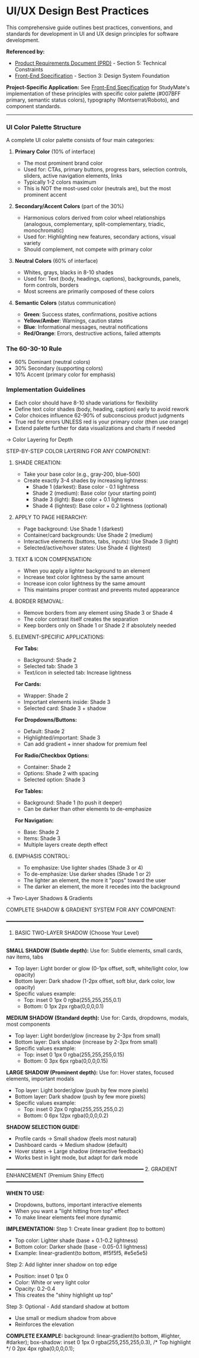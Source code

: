 # UI/UX Design Best Practices

This comprehensive guide outlines best practices, conventions, and standards for development in UI and UX design principles for software development.

**Referenced by:**
- [Product Requirements Document (PRD)](../../prd.md) - Section 5: Technical Constraints
- [Front-End Specification](../../front-end-spec.md) - Section 3: Design System Foundation

**Project-Specific Application:** See [Front-End Specification](../../front-end-spec.md) for StudyMate's implementation of these principles with specific color palette (#007BFF primary, semantic status colors), typography (Montserrat/Roboto), and component standards.

---

### UI Color Palette Structure
A complete UI color palette consists of four main categories:

1. **Primary Color** (10% of interface)
   - The most prominent brand color
   - Used for: CTAs, primary buttons, progress bars, selection controls, sliders, active navigation elements, links
   - Typically 1-2 colors maximum
   - This is NOT the most-used color (neutrals are), but the most prominent accent

2. **Secondary/Accent Colors** (part of the 30%)
   - Harmonious colors derived from color wheel relationships (analogous, complementary, split-complementary, triadic, monochromatic)
   - Used for: Highlighting new features, secondary actions, visual variety
   - Should complement, not compete with primary color

3. **Neutral Colors** (60% of interface)
   - Whites, grays, blacks in 8-10 shades
   - Used for: Text (body, headings, captions), backgrounds, panels, form controls, borders
   - Most screens are primarily composed of these colors

4. **Semantic Colors** (status communication)
   - **Green**: Success states, confirmations, positive actions
   - **Yellow/Amber**: Warnings, caution states
   - **Blue**: Informational messages, neutral notifications
   - **Red/Orange**: Errors, destructive actions, failed attempts

### The 60-30-10 Rule
- 60% Dominant (neutral colors)
- 30% Secondary (supporting colors)
- 10% Accent (primary color for emphasis)

### Implementation Guidelines
- Each color should have 8-10 shade variations for flexibility
- Define text color shades (body, heading, caption) early to avoid rework
- Color choices influence 62-90% of subconscious product judgments
- True red for errors UNLESS red is your primary color (then use orange)
- Extend palette further for data visualizations and charts if needed



→ Color Layering for Depth

STEP-BY-STEP COLOR LAYERING FOR ANY COMPONENT:

1. SHADE CREATION:
    - Take your base color (e.g., gray-200, blue-500)
    - Create exactly 3-4 shades by increasing lightness:
        - Shade 1 (darkest): Base color - 0.1 lightness
        - Shade 2 (medium): Base color (your starting point)
        - Shade 3 (light): Base color + 0.1 lightness
        - Shade 4 (lightest): Base color + 0.2 lightness (optional)
2. APPLY TO PAGE HIERARCHY:
    - Page background: Use Shade 1 (darkest)
    - Container/card backgrounds: Use Shade 2 (medium)
    - Interactive elements (buttons, tabs, inputs): Use Shade 3 (light)
    - Selected/active/hover states: Use Shade 4 (lightest)
3. TEXT & ICON COMPENSATION:
    - When you apply a lighter background to an element
    - Increase text color lightness by the same amount
    - Increase icon color lightness by the same amount
    - This maintains proper contrast and prevents muted appearance
4. BORDER REMOVAL:
    - Remove borders from any element using Shade 3 or Shade 4
    - The color contrast itself creates the separation
    - Keep borders only on Shade 1 or Shade 2 if absolutely needed
5. ELEMENT-SPECIFIC APPLICATIONS:
    
    **For Tabs:**
    
    - Background: Shade 2
    - Selected tab: Shade 3
    - Text/icon in selected tab: Increase lightness
    
    **For Cards:**
    
    - Wrapper: Shade 2
    - Important elements inside: Shade 3
    - Selected card: Shade 3 + shadow
    
    **For Dropdowns/Buttons:**
    
    - Default: Shade 2
    - Highlighted/important: Shade 3
    - Can add gradient + inner shadow for premium feel
    
    **For Radio/Checkbox Options:**
    
    - Container: Shade 2
    - Options: Shade 2 with spacing
    - Selected option: Shade 3
    
    **For Tables:**
    
    - Background: Shade 1 (to push it deeper)
    - Can be darker than other elements to de-emphasize
    
    **For Navigation:**
    
    - Base: Shade 2
    - Items: Shade 3
    - Multiple layers create depth effect
6. EMPHASIS CONTROL:
    - To emphasize: Use lighter shades (Shade 3 or 4)
    - To de-emphasize: Use darker shades (Shade 1 or 2)
    - The lighter an element, the more it "pops" toward the user
    - The darker an element, the more it recedes into the background


→ Two-Layer Shadows & Gradients

COMPLETE SHADOW & GRADIENT SYSTEM FOR ANY COMPONENT:

━━━━━━━━━━━━━━━━━━━━━━━━━━━━━━━━━━━━━━━━━━━━

1. BASIC TWO-LAYER SHADOW (Choose Your Level)
━━━━━━━━━━━━━━━━━━━━━━━━━━━━━━━━━━━━━━━━━━━━

**SMALL SHADOW (Subtle depth):**
Use for: Subtle elements, small cards, nav items, tabs

- Top layer: Light border or glow (0-1px offset, soft, white/light color, low opacity)
- Bottom layer: Dark shadow (1-2px offset, soft blur, dark color, low opacity)
- Specific values example:
    - Top: inset 0 1px 0 rgba(255,255,255,0.1)
    - Bottom: 0 1px 2px rgba(0,0,0,0.1)

**MEDIUM SHADOW (Standard depth):**
Use for: Cards, dropdowns, modals, most components

- Top layer: Light border/glow (increase by 2-3px from small)
- Bottom layer: Dark shadow (increase by 2-3px from small)
- Specific values example:
    - Top: inset 0 1px 0 rgba(255,255,255,0.15)
    - Bottom: 0 3px 6px rgba(0,0,0,0.15)

**LARGE SHADOW (Prominent depth):**
Use for: Hover states, focused elements, important modals

- Top layer: Light border/glow (push by few more pixels)
- Bottom layer: Dark shadow (push by few more pixels)
- Specific values example:
    - Top: inset 0 2px 0 rgba(255,255,255,0.2)
    - Bottom: 0 6px 12px rgba(0,0,0,0.2)

**SHADOW SELECTION GUIDE:**

- Profile cards → Small shadow (feels most natural)
- Dashboard cards → Medium shadow (default)
- Hover states → Large shadow (interactive feedback)
- Works best in light mode, but adapt for dark mode

━━━━━━━━━━━━━━━━━━━━━━━━━━━━━━━━━━━━━━━━━━━━
2. GRADIENT ENHANCEMENT (Premium Shiny Effect)
━━━━━━━━━━━━━━━━━━━━━━━━━━━━━━━━━━━━━━━━━━━━

**WHEN TO USE:**

- Dropdowns, buttons, important interactive elements
- When you want a "light hitting from top" effect
- To make linear elements feel more dynamic

**IMPLEMENTATION:**
Step 1: Create linear gradient (top to bottom)

- Top color: Lighter shade (base + 0.1-0.2 lightness)
- Bottom color: Darker shade (base - 0.05-0.1 lightness)
- Example: linear-gradient(to bottom, #f5f5f5, #e5e5e5)

Step 2: Add lighter inner shadow on top edge

- Position: inset 0 1px 0
- Color: White or very light color
- Opacity: 0.2-0.4
- This creates the "shiny highlight up top"

Step 3: Optional - Add standard shadow at bottom

- Use small or medium shadow from above
- Reinforces the elevation

**COMPLETE EXAMPLE:**
background: linear-gradient(to bottom, #lighter, #darker);
box-shadow:
  inset 0 1px 0 rgba(255,255,255,0.3), /* Top highlight */
  0 2px 4px rgba(0,0,0,0.1);